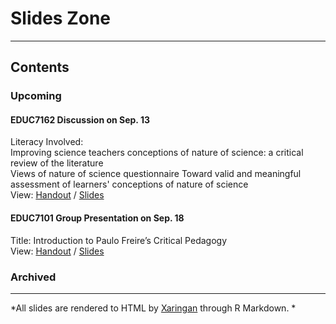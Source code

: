 # Slides Zone

---

## Contents

### Upcoming

#### EDUC7162 Discussion on Sep. 13
Literacy Involved:   
Improving science teachers conceptions of nature of science: a critical review of the literature  
Views of nature of science questionnaire Toward valid and meaningful assessment of learners' conceptions of nature of science  
View: [Handout](EDUC7162H-0913.html) / [Slides](EDUC7162S-0913.html)

#### EDUC7101 Group Presentation on Sep. 18
Title: Introduction to Paulo Freire’s Critical Pedagogy  
View: [Handout](EDUC7101H-0918.html) / [Slides](EDUC7101S-0918.html)

### Archived

---

*All slides are rendered to HTML by [Xaringan](https://github.com/yihui/xaringan) through R Markdown.  *
